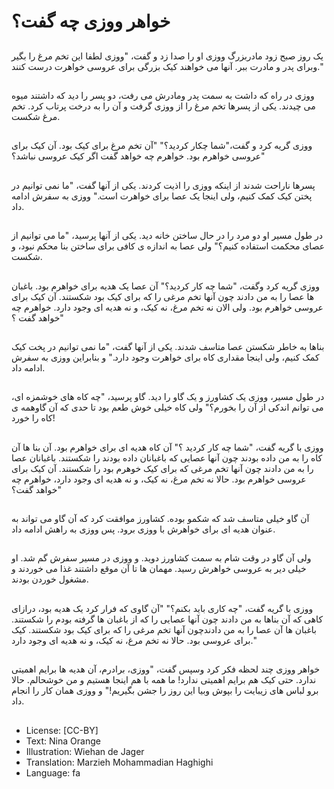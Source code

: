 # خواهر ووزی چه گفت؟

##
یک روز صبح زود مادربزرگ ووزی او را صدا زد و گفت، "ووزی لطفا این تخم مرغ را بگیر وبرای پدر و مادرت ببر. آنها می خواهند کیک بزرگی برای عروسی خواهرت درست کنند."

##
ووزی در راه که داشت به سمت پدر ومادرش می رفت، دو پسر را دید که داشتند میوه می چیدند. یکی از پسرها تخم مرغ را از ووزی گرفت و آن را به درخت پرتاب کرد. تخم مرغ شکست.

##
ووزی گریه کرد و گفت،"شما چکار کردید؟" "آن تخم مرغ برای کیک بود. آن کیک برای عروسی خواهرم بود. خواهرم چه خواهد گفت اگر کیک عروسی نباشد؟"

##
پسرها ناراحت شدند از اینکه ووزی را اذیت کردند. یکی از آنها گفت، "ما نمی توانیم در پختن کیک کمک کنیم، ولی اینجا یک عصا برای خواهرت است." ووزی به سفرش ادامه داد.

##
در طول مسیر او دو مرد را در حال ساختن خانه دید. یکی از آنها پرسید، "ما می توانیم از عصای محکمت استفاده کنیم؟" ولی عصا به اندازه ی کافی برای ساختن بنا محکم نبود، و شکست.

##
ووزی گریه کرد وگفت، "شما چه کار کردید؟" آن عصا یک هدیه برای خواهرم بود. باغبان ها عصا را به من دادند چون آنها تخم مرغی را که برای کیک بود شکستند. آن کیک برای عروسی خواهرم بود. ولی الان نه تخم مرغ، نه کیک، و نه هدیه ای وجود دارد. خواهرم چه خواهد گفت ؟"

##
بناها به خاطر شکستن عصا متاسف شدند. یکی از آنها گفت، "ما نمی توانیم در پخت کیک کمک کنیم، ولی اینجا مقداری کاه برای خواهرت وجود دارد." و بنابراین ووزی به سفرش ادامه داد.

##
در طول مسیر، ووزی یک کشاورز و یک گاو را دید. گاو پرسید، "چه کاه های خوشمزه ای، می توانم اندکی از آن را بخورم؟" ولی کاه خیلی خوش طعم بود تا حدی که آن گاوهمه ی کاه را خورد!

##
ووزی با گریه گفت، "شما چه کار کردید ؟" آن کاه هدیه ای برای خواهرم بود. آن بنا ها آن کاه را به من داده بودند چون آنها عصایی که باغبانان داده بودند را شکستند. باغبانان عصا را به من دادند چون آنها تخم مرغی که برای کیک خوهرم بود را شکستند. آن کیک برای عروسی خواهرم بود. حالا نه تخم مرغ، نه کیک، و نه هدیه ای وجود دارد، خواهرم چه خواهد گفت؟"

##
آن گاو خیلی متاسف شد که شکمو بوده. کشاورز موافقت کرد که آن گاو می تواند به عنوان هدیه ای برای خواهرش با ووزی برود. پس ووزی به راهش ادامه داد.

##
ولی آن گاو در وقت شام به سمت کشاورز دوید. و ووزی در مسیر سفرش گم شد. او خیلی دیر به عروسی خواهرش رسید. مهمان ها تا آن موقع داشتند غذا می خوردند و مشغول خوردن بودند.

##
ووزی با گریه گفت، "چه کاری باید بکنم؟" "آن گاوی که فرار کرد یک هدیه بود، درازای کاهی که آن بناها به من دادند چون آنها عصایی را که از باغبان ها گرفته بودم را شکستند. باغبان ها آن عصا را به من دادندچون آنها تخم مرغی را که برای کیک بود شکستند. کیک برای عروسی بود. حالا نه تخم مرغ، نه کیک، و نه هدیه ای وجود دارد."

##
خواهر ووزی چند لحظه فکر کرد وسپس گفت، "ووزی، برادرم، آن هدیه ها برایم اهمیتی ندارد. حتی کیک هم برایم اهمیتی ندارد! ما همه با هم اینجا هستیم و من خوشحالم. حالا برو لباس های زیبایت را بپوش وبیا این روز را جشن بگیریم!" و ووزی همان کار را انجام داد.

##
* License: [CC-BY]
* Text: Nina Orange
* Illustration: Wiehan de Jager
* Translation: Marzieh Mohammadian Haghighi
* Language: fa
